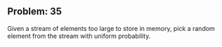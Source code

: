 Problem: 35
---
Given a stream of elements too large to store in memory,
pick a random element from the stream with uniform probability.
